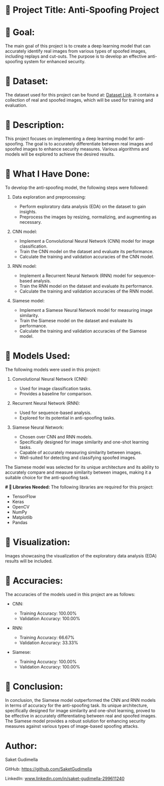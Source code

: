 # **🔴 Project Title: Anti-Spoofing Project**

# **🔴 Goal:**
The main goal of this project is to create a deep learning model that can accurately identify real images from various types of spoofed images, including replays and cut-outs. The purpose is to develop an effective anti-spoofing system for enhanced security.

# **🔴 Dataset:**
The dataset used for this project can be found at: [Dataset Link](https://www.kaggle.com/datasets/tapakah68/anti-spoofing). It contains a collection of real and spoofed images, which will be used for training and evaluation.

# **🔴 Description:**
This project focuses on implementing a deep learning model for anti-spoofing. The goal is to accurately differentiate between real images and spoofed images to enhance security measures. Various algorithms and models will be explored to achieve the desired results.

# **🔴 What I Have Done:**
To develop the anti-spoofing model, the following steps were followed:

1. Data exploration and preprocessing:
   - Perform exploratory data analysis (EDA) on the dataset to gain insights.
   - Preprocess the images by resizing, normalizing, and augmenting as necessary.

2. CNN model:
   - Implement a Convolutional Neural Network (CNN) model for image classification.
   - Train the CNN model on the dataset and evaluate its performance.
   - Calculate the training and validation accuracies of the CNN model.

3. RNN model:
   - Implement a Recurrent Neural Network (RNN) model for sequence-based analysis.
   - Train the RNN model on the dataset and evaluate its performance.
   - Calculate the training and validation accuracies of the RNN model.

4. Siamese model:
   - Implement a Siamese Neural Network model for measuring image similarity.
   - Train the Siamese model on the dataset and evaluate its performance.
   - Calculate the training and validation accuracies of the Siamese model.

# **🔴 Models Used:**
The following models were used in this project:

1. Convolutional Neural Network (CNN):
   - Used for image classification tasks.
   - Provides a baseline for comparison.

2. Recurrent Neural Network (RNN):
   - Used for sequence-based analysis.
   - Explored for its potential in anti-spoofing tasks.

3. Siamese Neural Network:
   - Chosen over CNN and RNN models.
   - Specifically designed for image similarity and one-shot learning tasks.
   - Capable of accurately measuring similarity between images.
   - Well-suited for detecting and classifying spoofed images.

The Siamese model was selected for its unique architecture and its ability to accurately compare and measure similarity between images, making it a suitable choice for the anti-spoofing task.

**# 🔴 Libraries Needed:**
The following libraries are required for this project:

- TensorFlow
- Keras
- OpenCV
- NumPy
- Matplotlib
- Pandas

# **🔴 Visualization:**
Images showcasing the visualization of the exploratory data analysis (EDA) results will be included.

# **🔴 Accuracies:**
The accuracies of the models used in this project are as follows:

- CNN:
  - Training Accuracy: 100.00%
  - Validation Accuracy: 100.00%

- RNN:
  - Training Accuracy: 66.67%
  - Validation Accuracy: 33.33%

- Siamese:
  - Training Accuracy: 100.00%
  - Validation Accuracy: 100.00%

# **🔴 Conclusion:**
In conclusion, the Siamese model outperformed the CNN and RNN models in terms of accuracy for the anti-spoofing task. Its unique architecture, specifically designed for image similarity and one-shot learning, proved to be effective in accurately differentiating between real and spoofed images. The Siamese model provides a robust solution for enhancing security measures against various types of image-based spoofing attacks.

# **Author:**

Saket Gudimella

GitHub: https://github.com/SaketGudimella

LinkedIn: www.linkedin.com/in/saket-gudimella-299611240
